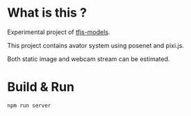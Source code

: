 # What is this ?

Experimental project of [tfjs-models](https://github.com/tensorflow/tfjs-models).

This project contains avator system using posenet and pixi.js.

Both static image and webcam stream can be estimated.

# Build & Run

```
npm run server
```
